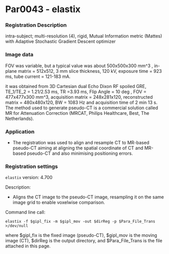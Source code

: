 # Par0043 - elastix

###  Registration Description
intra-subject; multi-resolution (4), rigid, Mutual Information metric (Mattes) with Adaptive Stochastic Gradient Descent optimizer	

###  Image data

FOV was variable, but a typical value was about 500x500x300 mm^3 , in-plane matrix = 512x512, 3 mm slice thickness, 120 kV, exposure time = 923 ms, tube current = 121-183 mA.

it was obtained from 3D Cartesian dual Echo Dixon RF spoiled GRE, TE_1/TE_2 = 1.21/2.53 ms, TR =3.93 ms, Flip Angle = 10 deg , FOV = 477x477x300 mm^3, acquisition matrix = 248x281x120, reconstructed matrix = 480x480x120, BW = 1083 Hz and acquisition time of 2 min 13 s. The method used to generate pseudo-CT is a commercial solution called MR for Attenuation Correction (MRCAT, Philips Healthcare, Best, The Netherlands).

###  Application

* The registration was used to align and resample CT to MR-based pseudo-CT aiming at aligning the spatial coordinate of CT and MR-based pseudo-CT and also minimising positioning errors.

###  Registration settings

`elastix` version: 4.700

Description:

* Aligns the CT image to the pseudo-CT image, resampling it on the same image grid to enable voxelwise comparison.

Command line call:


    elastix -f $gipl_fix -m $gipl_mov -out $dirReg -p $Para_File_Trans >/dev/null


where $gipl_fix is the fixed image (pseudo-CT), $gipl_mov is the moving image (CT), $dirReg is the output directory, and $Para_File_Trans is the file attached in this page.
